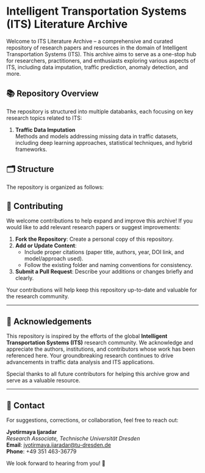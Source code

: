 # Intelligent Transportation Systems (ITS) Literature Archive
Welcome to ITS Literature Archive – a comprehensive and curated repository of research papers and resources in the domain of Intelligent Transportation Systems (ITS). This archive aims to serve as a one-stop hub for researchers, practitioners, and enthusiasts exploring various aspects of ITS, including data imputation, traffic prediction, anomaly detection, and more.

## **📚 Repository Overview**

The repository is structured into multiple databanks, each focusing on key research topics related to ITS:

1. **Traffic Data Imputation**  
   Methods and models addressing missing data in traffic datasets, including deep learning approaches, statistical techniques, and hybrid frameworks.  


## **🗂️ Structure**

The repository is organized as follows:

## **📝 Contributing**

We welcome contributions to help expand and improve this archive! If you would like to add relevant research papers or suggest improvements:

1. **Fork the Repository**: Create a personal copy of this repository.
2. **Add or Update Content**:  
   - Include proper citations (paper title, authors, year, DOI link, and model/approach used).  
   - Follow the existing folder and naming conventions for consistency.
3. **Submit a Pull Request**: Describe your additions or changes briefly and clearly.

Your contributions will help keep this repository up-to-date and valuable for the research community.  

---

## **🤝 Acknowledgements**

This repository is inspired by the efforts of the global **Intelligent Transportation Systems (ITS)** research community. We acknowledge and appreciate the authors, institutions, and contributors whose work has been referenced here. Your groundbreaking research continues to drive advancements in traffic data analysis and ITS applications.

Special thanks to all future contributors for helping this archive grow and serve as a valuable resource.

---

## **📧 Contact**

For suggestions, corrections, or collaboration, feel free to reach out:

**Jyotirmaya Ijaradar**  
*Research Associate, Technische Universität Dresden*  
**Email**: jyotirmaya.ijaradar@tu-dresden.de  
**Phone**: +49 351 463-36779  

We look forward to hearing from you! 🚦
